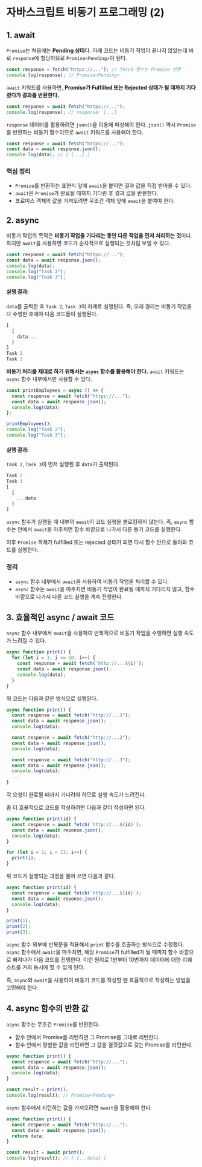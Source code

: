 # 자바스크립트 비동기 프로그래밍 (2)

## 1. await

`Promise`는 처음에는 **Pending 상태**다. 아래 코드는 비동기 작업이 끝나지 않았는데 바로 `response`에 할당하므로 `Promise<Pending>`이 된다.

```js
const response = fetch("https://..."); // fetch 함수는 Promise 반환
console.log(response); // Promise<Pending>
```

`await` 키워드를 사용하면, **Promise가 Fulfilled 또는 Rejected 상태가 될 때까지 기다렸다가 결과를 반환한다.**

```js
const response = await fetch("https://...");
console.log(response); // response: {...}
```

`response` 데이터를 활용하려면 `json()`을 이용해 파싱해야 한다.
`json()` 역시 `Promise`를 반환하는 비동기 함수이므로 `await` 키워드를 사용해야 한다.

```js
const response = await fetch("https://...");
const data = await response.json();
console.log(data); // [ {...} ]
```

### 핵심 정리

- `Promise`를 반환하는 표현식 앞에 `await`을 붙이면 결과 값을 직접 받아올 수 있다.
- `await`은 `Promise`가 완료될 때까지 기다린 후 결과 값을 반환한다.
- 프로미스 객체의 값을 가져오려면 무조건 객체 앞에 `await`을 붙여야 한다.

## 2. async

비동기 작업의 목적은 **비동기 작업을 기다리는 동안 다른 작업을 먼저 처리하는 것**이다. 하지만 `await`을 사용하면 코드가 순차적으로 실행되는 것처럼 보일 수 있다.

```js
const response = await fetch("https://...");
const data = await response.json();
console.log(data);
console.log("Task 2");
console.log("Task 3");
```

#### 실행 결과:

`data`를 출력한 후 `Task 2`, `Task 3`이 차례로 실행된다. 즉, 오래 걸리는 비동기 작업을 다 수행한 후에야 다음 코드들이 실행된다.

```js
[
  {
    data...
  }
]
Task 2
Task 3
```

**비동기 처리를 제대로 하기 위해서는 `async` 함수를 활용해야 한다.** `await` 키워드는 `async` 함수 내부에서만 사용할 수 있다.

```js
const printEmployees = async () => {
  const response = await fetch("https://...");
  const data = await response.json();
  console.log(data);
};

printEmployees();
console.log("Task 2");
console.log("Task 3");
```

#### 실행 결과:

`Task 2`, `Task 3`이 먼저 실행된 후 `data`가 출력된다.

```js
Task 2
Task 3
[
  {
    ...data
  }
]
```

`async` 함수가 실행될 때 내부의 `await`이 코드 실행을 블로킹하지 않는다. 즉, `async` 함수는 안에서 `await`을 마주치면 함수 바깥으로 나가서 다른 동기 코드를 실행한다.

이후 `Promise` 객체가 fulfilled 또는 rejected 상태가 되면 다시 함수 안으로 돌아와 코드를 실행한다.

### 정리

- `async` 함수 내부에서 `await`을 사용하여 비동기 작업을 처리할 수 있다.
- `async` 함수는 `await`을 마주치면 비동기 작업이 완료될 때까지 기다리지 않고, 함수 바깥으로 나가서 다른 코드 실행을 계속 진행한다.

## 3. 효율적인 async / await 코드

`async` 함수 내부에서 `await`을 사용하여 반복적으로 비동기 작업을 수행하면 실행 속도가 느려질 수 있다.

```js
async function print() {
  for (let i = 1; i <= 10; i++) {
    const response = await fetch(`http://...${i}`);
    const data = await response.json();
    console.log(data);
  }
}
```

위 코드는 다음과 같은 방식으로 실행된다.

```js
async function print() {
  const response = await fetch("http://...1");
  const data = await response.json();
  console.log(data);

  const response = await fetch("http://...2");
  const data = await response.json();
  console.log(data);

  const response = await fetch("http://...3");
  const data = await response.json();
  console.log(data);
  ...
}
```

각 요청이 완료될 때까지 기다려야 하므로 실행 속도가 느려진다.

좀 더 효율적으로 코드를 작성하려면 다음과 같이 작성하면 된다.

```js
async function print(id) {
  const response = await fetch(`http://...${id}`);
  const data = await reponse.json();
  console.log(data);
}

for (let i = 1; i < 11; i++) {
  print(i);
}
```

위 코드가 실행되는 과정을 풀어 쓰면 다음과 같다.

```js
async function print(id) {
  const response = await fetch(`http://...${id}`);
  const data = await reponse.json();
  console.log(data);
}

print(1);
print(2);
print(3);
```

`async` 함수 외부에 반복문을 적용해서 `print` 함수를 호출하는 방식으로 수정했다. `async` 함수에서 `await`을 마주치면, 해당 `Promise`가 fulfilled가 될 때까지 함수 바깥으로 빠져나가 다음 코드를 진행한다. 이런 원리로 1번부터 10번까지 데이터에 대한 리퀘스트를 거의 동시에 할 수 있게 된다.

즉, `async`와 `await`을 사용하여 비동기 코드를 작성할 땐 효율적으로 작성하는 방법을 고민해야 한다.

## 4. async 함수의 반환 값

`async` 함수는 무조건 `Promise`를 반환한다.

- 함수 안에서 Promise를 리턴하면 그 Promise를 그대로 리턴한다.
- 함수 안에서 평범한 값을 리턴하면 그 값을 결괏값으로 갖는 Promise를 리턴한다.

```js
async function print() {
  const response = await fetch("http://...");
  const data = await response.json();
  console.log(data);
}

const result = print();
console.log(result); // Promise<Pending>
```

`async` 함수에서 리턴하는 값을 가져오려면 `await`을 활용해야 한다.

```js
async function print() {
  const response = await fetch("http://...");
  const data = await response.json();
  return data;
}

const result = await print();
console.log(result); // [ {...data} ]
```
